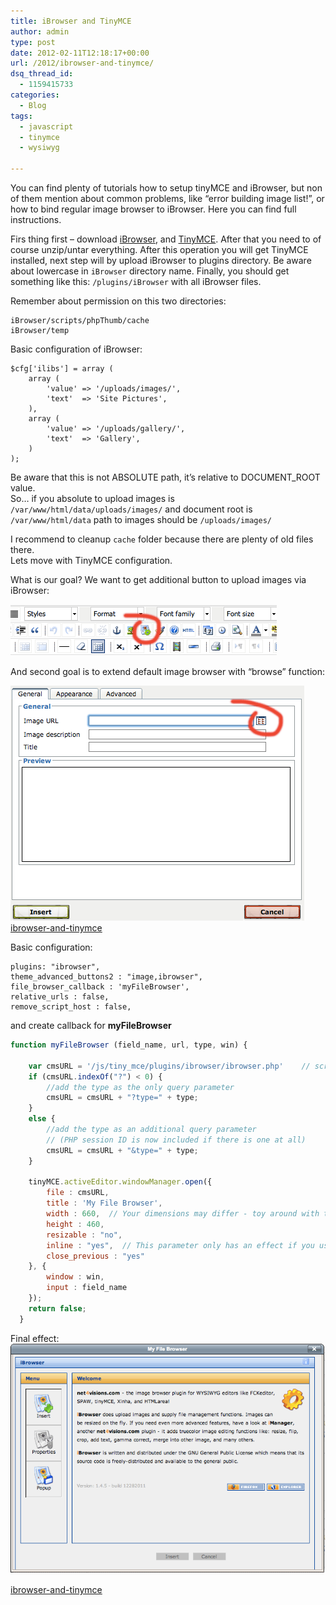 ```yaml
---
title: iBrowser and TinyMCE
author: admin
type: post
date: 2012-02-11T12:18:17+00:00
url: /2012/ibrowser-and-tinymce/
dsq_thread_id:
  - 1159415733
categories:
  - Blog
tags:
  - javascript
  - tinymce
  - wysiwyg

---
```

You can find plenty of tutorials how to setup tinyMCE and iBrowser, but non of them mention about common problems, like &#8220;error building image list!&#8221;, or how to bind regular image browser to iBrowser. Here you can find full instructions.

<!--more-->

Firs thing first &#8211; download [iBrowser](http://www.net4visions.com/ibrowser.html), and [TinyMCE](http://www.tinymce.com/download/download.php). After that you need to of course unzip/untar everything. After this operation you will get TinyMCE installed, next step will by upload iBrowser to plugins directory. Be aware about lowercase in `iBrowser` directory name. Finally, you should get something like this: `/plugins/iBrowser` with all iBrowser files.

Remember about permission on this two directories:


```
iBrowser/scripts/phpThumb/cache
iBrowser/temp
```


Basic configuration of iBrowser:

```
$cfg['ilibs'] = array (	
	array ( 
		'value'	=> '/uploads/images/',  				 
		'text'	=> 'Site Pictures',
	),
	array ( 
		'value'	=> '/uploads/gallery/', 				
		'text'	=> 'Gallery',
	) 
);
```


Be aware that this is not ABSOLUTE path, it&#8217;s relative to DOCUMENT_ROOT value.  
So&#8230; if you absolute to upload images is `/var/www/html/data/uploads/images/` and document root is `/var/www/html/data` path to images should be `/uploads/images/`

I recommend to cleanup `cache` folder because there are plenty of old files there.  
Lets move with TinyMCE configuration.

What is our goal? We want to get additional button to upload images via iBrowser:

![t1](/images/2012/02/t1.png)

And second goal is to extend default image browser with &#8220;browse&#8221; function:

![t2](/images/2012/02/t2.png)
[ibrowser-and-tinymce](/2012/ibrowser-and-tinymce/t2/)

Basic configuration:

```
plugins: "ibrowser",
theme_advanced_buttons2 : "image,ibrowser",
file_browser_callback : 'myFileBrowser',
relative_urls : false,
remove_script_host : false,
```

and create callback for **myFileBrowser**

```JAVASCRIPT
function myFileBrowser (field_name, url, type, win) {

    var cmsURL = '/js/tiny_mce/plugins/ibrowser/ibrowser.php'    // script URL - use an absolute path!
    if (cmsURL.indexOf("?") < 0) {
        //add the type as the only query parameter
        cmsURL = cmsURL + "?type=" + type;
    }
    else {
        //add the type as an additional query parameter
        // (PHP session ID is now included if there is one at all)
        cmsURL = cmsURL + "&type=" + type;
    }

    tinyMCE.activeEditor.windowManager.open({
        file : cmsURL,
        title : 'My File Browser',
        width : 660,  // Your dimensions may differ - toy around with them!
        height : 460,
        resizable : "no",
        inline : "yes",  // This parameter only has an effect if you use the inlinepopups plugin!
        close_previous : "yes"
    }, {
        window : win,
        input : field_name
    });
    return false;
  }

```

Final effect:  
![t2](/images/2012/02/t3.png)

[ibrowser-and-tinymce](http://www.spidersoft.com.au/2012/ibrowser-and-tinymce/t3/)